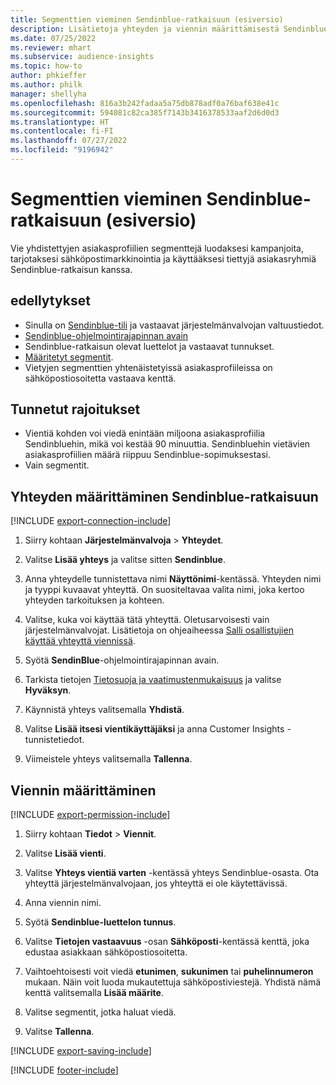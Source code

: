 ```yaml
---
title: Segmenttien vieminen Sendinblue-ratkaisuun (esiversio)
description: Lisätietoja yhteyden ja viennin määrittämisestä Sendinblue-ratkaisuun.
ms.date: 07/25/2022
ms.reviewer: mhart
ms.subservice: audience-insights
ms.topic: how-to
author: phkieffer
ms.author: philk
manager: shellyha
ms.openlocfilehash: 816a3b242fadaa5a75db878adf0a76baf638e41c
ms.sourcegitcommit: 594081c82ca385f7143b3416378533aaf2d6d0d3
ms.translationtype: HT
ms.contentlocale: fi-FI
ms.lasthandoff: 07/27/2022
ms.locfileid: "9196942"
---
```

# <a name="export-segments-to-sendinblue-preview"></a>Segmenttien vieminen Sendinblue-ratkaisuun (esiversio)

Vie yhdistettyjen asiakasprofiilien segmenttejä luodaksesi kampanjoita, tarjotaksesi sähköpostimarkkinointia ja käyttääksesi tiettyjä asiakasryhmiä Sendinblue-ratkaisun kanssa.

## <a name="prerequisites"></a>edellytykset

- Sinulla on [Sendinblue-tili](https://www.sendinblue.com/) ja vastaavat järjestelmänvalvojan valtuustiedot.
- [Sendinblue-ohjelmointirajapinnan avain](https://developers.sendinblue.com/docs/getting-started#:~:text=Get%20your%20API%20key&text=You%20can%20create%20one%20from,your%20settings%20This%20API%20key)
- Sendinblue-ratkaisun olevat luettelot ja vastaavat tunnukset.
- [Määritetyt segmentit](segments.md).
- Vietyjen segmenttien yhtenäistetyissä asiakasprofiileissa on sähköpostiosoitetta vastaava kenttä.

## <a name="known-limitations"></a>Tunnetut rajoitukset

- Vientiä kohden voi viedä enintään miljoona asiakasprofiilia Sendinbluehin, mikä voi kestää 90 minuuttia. Sendinbluehin vietävien asiakasprofiilien määrä riippuu Sendinblue-sopimuksestasi.
- Vain segmentit.

## <a name="set-up-connection-to-sendinblue"></a>Yhteyden määrittäminen Sendinblue-ratkaisuun

[!INCLUDE [export-connection-include](includes/export-connection-admn.md)]

1. Siirry kohtaan **Järjestelmänvalvoja** > **Yhteydet**.

1. Valitse **Lisää yhteys** ja valitse sitten **Sendinblue**.

1. Anna yhteydelle tunnistettava nimi **Näyttönimi**-kentässä. Yhteyden nimi ja tyyppi kuvaavat yhteyttä. On suositeltavaa valita nimi, joka kertoo yhteyden tarkoituksen ja kohteen.

1. Valitse, kuka voi käyttää tätä yhteyttä. Oletusarvoisesti vain järjestelmänvalvojat. Lisätietoja on ohjeaiheessa [Salli osallistujien käyttää yhteyttä viennissä](connections.md#allow-contributors-to-use-a-connection-for-exports).

1. Syötä **SendinBlue**-ohjelmointirajapinnan avain.

1. Tarkista tietojen [Tietosuoja ja vaatimustenmukaisuus](connections.md#data-privacy-and-compliance) ja valitse **Hyväksyn**.

1. Käynnistä yhteys valitsemalla **Yhdistä**.

1. Valitse **Lisää itsesi vientikäyttäjäksi** ja anna Customer Insights -tunnistetiedot.

1. Viimeistele yhteys valitsemalla **Tallenna**.

## <a name="configure-an-export"></a>Viennin määrittäminen

[!INCLUDE [export-permission-include](includes/export-permission.md)]

1. Siirry kohtaan **Tiedot** > **Viennit**.

1. Valitse **Lisää vienti**.

1. Valitse **Yhteys vientiä varten** -kentässä yhteys Sendinblue-osasta. Ota yhteyttä järjestelmänvalvojaan, jos yhteyttä ei ole käytettävissä.

1. Anna viennin nimi.

1. Syötä **Sendinblue-luettelon tunnus**.

1. Valitse **Tietojen vastaavuus** -osan **Sähköposti**-kentässä kenttä, joka edustaa asiakkaan sähköpostiosoitetta.

1. Vaihtoehtoisesti voit viedä **etunimen**, **sukunimen** tai **puhelinnumeron** mukaan. Näin voit luoda mukautettuja sähköpostiviestejä. Yhdistä nämä kenttä valitsemalla **Lisää määrite**.

1. Valitse segmentit, jotka haluat viedä.

1. Valitse **Tallenna**.

[!INCLUDE [export-saving-include](includes/export-saving.md)]

[!INCLUDE [footer-include](includes/footer-banner.md)]
